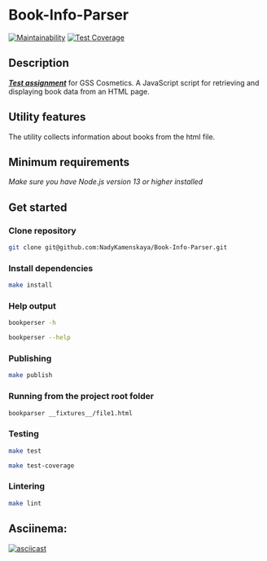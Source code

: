 # Book-Info-Parser

[![Maintainability](https://api.codeclimate.com/v1/badges/7e6f8a083392226b0659/maintainability)](https://codeclimate.com/github/NadyKamenskaya/Book-Info-Parser/maintainability)
[![Test Coverage](https://api.codeclimate.com/v1/badges/7e6f8a083392226b0659/test_coverage)](https://codeclimate.com/github/NadyKamenskaya/Book-Info-Parser/test_coverage)

## Description

[_**Test assignment**_](https://mail.google.com/mail/u/0/?pli=1#inbox/FMfcgzGsnLFJLBlLjvbffCSPzgbtRRZC?projector=1&messagePartId=0.1) for GSS Cosmetics. A JavaScript script for retrieving and displaying book data from an HTML page.

## Utility features

The utility collects information about books from the html file.

## Minimum requirements

_Make sure you have Node.js version 13 or higher installed_

## Get started

### Clone repository

```bash
git clone git@github.com:NadyKamenskaya/Book-Info-Parser.git
```

### Install dependencies

```bash
make install
```

### Help output

```bash
bookperser -h
```

```bash
bookperser --help
```

### Publishing

```bash
make publish
```

### Running from the project root folder

```bash
bookparser __fixtures__/file1.html
```

### Testing

```bash
make test
```

```bash
make test-coverage
```

### Lintering

```bash
make lint
```

## Asciinema:

[![asciicast](https://asciinema.org/a/U3ZrfdhO12I6s5fXrEGpDaQhn.svg)](https://asciinema.org/a/U3ZrfdhO12I6s5fXrEGpDaQhn)